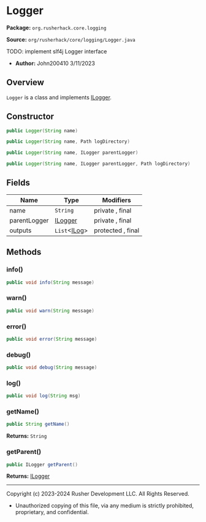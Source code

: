 # Logger

**Package:** `org.rusherhack.core.logging`

**Source:** `org/rusherhack/core/logging/Logger.java`

TODO: implement slf4j Logger interface
* **Author:** John200410 3/11/2023



## Overview

`Logger` is a class and implements [ILogger](ILogger.md).

## Constructor

```java
public Logger(String name)
```

```java
public Logger(String name, Path logDirectory)
```

```java
public Logger(String name, ILogger parentLogger)
```

```java
public Logger(String name, ILogger parentLogger, Path logDirectory)
```

## Fields

| Name | Type | Modifiers |
|------|------|----------|
| name | `String` | private , final |
| parentLogger | [ILogger](ILogger.md) | private , final |
| outputs | `List`<[ILog](ILog.md)> | protected , final |


## Methods

### info()

```java
public void info(String message)
```

### warn()

```java
public void warn(String message)
```

### error()

```java
public void error(String message)
```

### debug()

```java
public void debug(String message)
```

### log()

```java
public void log(String msg)
```

### getName()

```java
public String getName()
```

**Returns:** `String`

### getParent()

```java
public ILogger getParent()
```

**Returns:** [ILogger](ILogger.md)

---

Copyright (c) 2023-2024 Rusher Development LLC. All Rights Reserved.
* Unauthorized copying of this file, via any medium is strictly prohibited, proprietary, and confidential.
